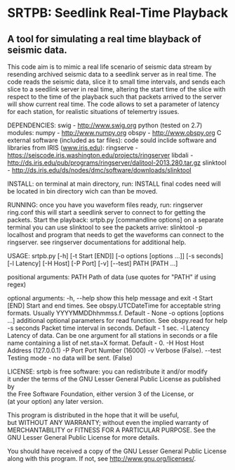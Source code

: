 # SRTPB: Seedlink Real-Time Playback
## A tool for simulating a real time blayback of seismic data.
  
  This code aim is to mimic a real life scenario of seismic data stream
  by resending archived seismic data to a seedlink server as in real time.
  The code reads the seismic data, slice it to small time intervals, and sends
  each slice to a seedlink server in real time, altering the start time of the
  slice with respect to the time of the playback such that packets arrived to 
  the server will show current real time.
  The code allows to set a parameter of latency for each station, for realistic
  situations of telemertry issues.
  


 DEPENDENCIES:
  swig - http://www.swig.org
  python (tested on 2.7) modules:
   numpy - http://www.numpy.org
   obspy - http://www.obspy.org
  C external software (included as tar files):
   code sould inclide software and libraries from IRIS (www.iris.edu):
    ringserve - https://seiscode.iris.washington.edu/projects/ringserver 
    libdali - http://ds.iris.edu/pub/programs/ringserver/dalitool-2013.280.tar.gz
    slinktool - http://ds.iris.edu/ds/nodes/dmc/software/downloads/slinktool  
   
 INSTALL:
  on terminal at main directory, run:
   INSTALL
  final codes need will be located in bin directory wich can than be moved.
 
 RUNNING:
   once you have you waveform files ready, run:
     ringserver ring.conf
   this will start a seedlink server to connect to for getting the packets.
   Start the playback:
     srtpb.py [commandline options]
   on a separate terminal you can use slinktool to see the packets arrive:
     slinktool -p localhost
   and program that needs to get the waveforms can connect to the ringserver.
   see ringserver documentations for additional help.
   
 USAGE:
   srtpb.py [-h] [-t Start [END]] [-o options [options ...]]
                [-s seconds] [-l Latency] [-H Host] [-P Port] [-v] [--test]
                PATH [PATH ...]

   positional arguments:
    PATH                  Path of data (use quotes for "PATH" if using regex)

   optional arguments:
    -h, --help            show this help message and exit
    -t Start [END]        Start and end times. See obspy.UTCDateTime for
                          acceptable string formats. Usually YYYYMMDDhhmmss.f.
                          Default - None
    -o options [options ...]
                          additional optional parameters for read function. See
                          obspy.read for help
    -s seconds            Packet time interval in seconds. Default - 1 sec.
    -l Latency            Latency of data. Can be one argument for all stations
                          in seconds or a file name containing a list of
                          net.sta=X format. Default - 0.
    -H Host               Host Address (127.0.0.1)
    -P Port               Port Number (16000)
    -v                    Verbose (False).
    --test                Testing mode - no data will be sent. (False)


 LICENSE:
  srtpb is free software: you can redistribute it and/or modify                
  it under the terms of the GNU Lesser General Public License as published by  
  the Free Software Foundation, either version 3 of the License, or            
  (at your option) any later version.                                          
                                                                                  
  This program is distributed in the hope that it will be useful,              
  but WITHOUT ANY WARRANTY; without even the implied warranty of               
  MERCHANTABILITY or FITNESS FOR A PARTICULAR PURPOSE.  See the                
  GNU Lesser General Public License for more details.                          
                                                                                 
  You should have received a copy of the GNU Lesser General Public License     
  along with this program.  If not, see <http://www.gnu.org/licenses/>.        

